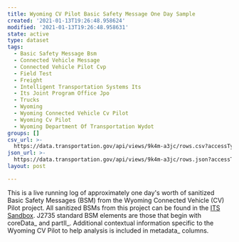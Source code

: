 ```yaml
---
title: Wyoming CV Pilot Basic Safety Message One Day Sample
created: '2021-01-13T19:26:48.958624'
modified: '2021-01-13T19:26:48.958631'
state: active
type: dataset
tags:
  - Basic Safety Message Bsm
  - Connected Vehicle Message
  - Connected Vehicle Pilot Cvp
  - Field Test
  - Freight
  - Intelligent Transportation Systems Its
  - Its Joint Program Office Jpo
  - Trucks
  - Wyoming
  - Wyoming Connected Vehicle Cv Pilot
  - Wyoming Cv Pilot
  - Wyoming Department Of Transportation Wydot
groups: []
csv_url: >-
  https://data.transportation.gov/api/views/9k4m-a3jc/rows.csv?accessType=DOWNLOAD
json_url: >-
  https://data.transportation.gov/api/views/9k4m-a3jc/rows.json?accessType=DOWNLOAD
layout: post

---
```

This is a live running log of approximately one day's worth of sanitized Basic Safety Messages (BSM) from the Wyoming Connected Vehicle (CV) Pilot project. All sanitized BSMs from this project can be found in the <a href="http://usdot-its-cvpilot-public-data.s3.amazonaws.com/index.html" target="_blank" >ITS Sandbox</a>. J2735 standard BSM elements are those that begin with coreData_ and partII_. Additional contextual information specific to the Wyoming CV Pilot to help analysis is included in metadata_ columns.
